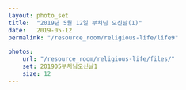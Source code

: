 ```yaml
---
layout: photo_set
title:  "2019년 5월 12일 부처님 오신날(1)"
date:   2019-05-12
permalink: "/resource_room/religious-life/life9"

photos:
    url: "/resource_room/religious-life/files/"
    set: 201905부처님오신날1
    size: 12
---
```

